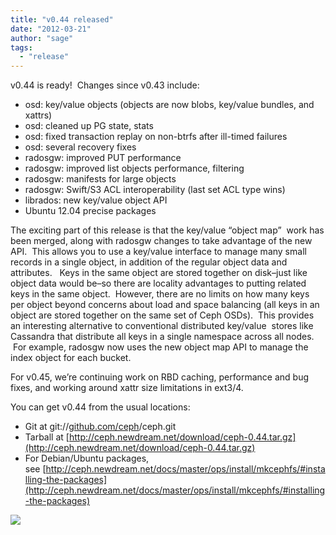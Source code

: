 ```yaml
---
title: "v0.44 released"
date: "2012-03-21"
author: "sage"
tags: 
  - "release"
---
```


v0.44 is ready!  Changes since v0.43 include:

- osd: key/value objects (objects are now blobs, key/value bundles, and xattrs)
- osd: cleaned up PG state, stats
- osd: fixed transaction replay on non-btrfs after ill-timed failures
- osd: several recovery fixes
- radosgw: improved PUT performance
- radosgw: improved list objects performance, filtering
- radosgw: manifests for large objects
- radosgw: Swift/S3 ACL interoperability (last set ACL type wins)
- librados: new key/value object API
- Ubuntu 12.04 precise packages

The exciting part of this release is that the key/value “object map”  work has been merged, along with radosgw changes to take advantage of the new API.  This allows you to use a key/value interface to manage many small records in a single object, in addition of the regular object data and attributes.   Keys in the same object are stored together on disk–just like object data would be–so there are locality advantages to putting related keys in the same object.  However, there are no limits on how many keys per object beyond concerns about load and space balancing (all keys in an object are stored together on the same set of Ceph OSDs).  This provides an interesting alternative to conventional distributed key/value  stores like Cassandra that distribute all keys in a single namespace across all nodes.  For example, radosgw now uses the new object map API to manage the index object for each bucket.

For v0.45, we’re continuing work on RBD caching, performance and bug fixes, and working around xattr size limitations in ext3/4.

You can get v0.44 from the usual locations:

- Git at git://[github.com/ceph](http://github.com/ceph)/ceph.git
- Tarball at [http://ceph.newdream.net/download/ceph-0.44.tar.gz](http://ceph.newdream.net/download/ceph-0.44.tar.gz)
- For Debian/Ubuntu packages, see [http://ceph.newdream.net/docs/master/ops/install/mkcephfs/#installing-the-packages](http://ceph.newdream.net/docs/master/ops/install/mkcephfs/#installing-the-packages)

![](http://track.hubspot.com/__ptq.gif?a=268973&k=14&bu=http://ceph.com&r=http://ceph.com/releases/v0-44-released/&bvt=rss&p=wordpress)
